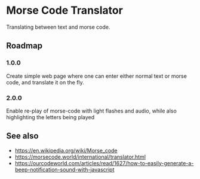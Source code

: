 # Morse Code Translator

Translating between text and morse code.

## Roadmap

### 1.0.0 
Create simple web page where one can enter either normal text or morse code, and translate it on the fly.

### 2.0.0
Enable re-play of morse-code with light flashes and audio, while also highlighting the letters being played

## See also
  - https://en.wikipedia.org/wiki/Morse_code
  - https://morsecode.world/international/translator.html
  - https://ourcodeworld.com/articles/read/1627/how-to-easily-generate-a-beep-notification-sound-with-javascript
  